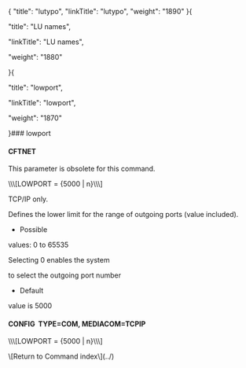 {
    "title": "lutypo",
    "linkTitle": "lutypo",
    "weight": "1890"
}{
"title": "LU names",
"linkTitle": "LU names",
"weight": "1880"
}{
"title": "lowport",
"linkTitle": "lowport",
"weight": "1870"
}### <span id="lowport"></span>lowport
#### CFTNET
This parameter is obsolete for this command.
\\\\\\\[LOWPORT = {5000 | n}\\\\\\\]
TCP/IP only.
Defines the lower limit for the range of outgoing ports (value included).
- Possible
values: 0 to 65535
Selecting 0 enables the system
to select the outgoing port number
- Default
value is 5000
#### CONFIG  TYPE=COM, MEDIACOM=TCPIP
\\\\\\\[LOWPORT = {5000 | n}\\\\\\\]
\\\[Return to Command index\\\](../)
